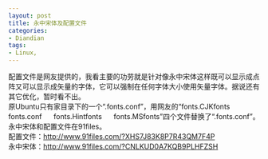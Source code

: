 ```yaml
---
layout: post
title: 永中宋体及配置文件
categories:
- Diandian
tags:
- Linux, 
---
```

配置文件是网友提供的，我看主要的功劳就是针对像永中宋体这样既可以显示成点阵又可以显示成矢量的字体，它可以强制在任何字体大小使用矢量字体。据说还有其它优化，暂时看不出。
<br />原Ubuntu只有家目录下的一个“.fonts.conf”，用网友的“fonts.CJKfonts&nbsp;&nbsp;&nbsp;&nbsp;&nbsp;&nbsp;&nbsp; fonts.conf&nbsp;&nbsp;&nbsp;&nbsp;&nbsp; fonts.Hintfonts&nbsp;&nbsp;&nbsp;&nbsp;&nbsp; fonts.MSfonts”四个文件替换了“.fonts.conf”。永中宋体和配置文件在91files。
<br />配置文件：http://www.91files.com/?XHS7J83K8P7R43QM7F4P
<br />永中宋体：http://www.91files.com/?CNLKUD0A7KQB9PLHFZSH